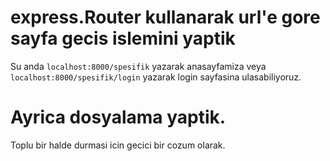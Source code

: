 # express.Router kullanarak url'e gore sayfa gecis islemini yaptik

Su anda `localhost:8000/spesifik` yazarak anasayfamiza veya `localhost:8000/spesifik/login` yazarak login sayfasina ulasabiliyoruz.

# Ayrica dosyalama yaptik.
Toplu bir halde durmasi icin gecici bir cozum olarak.